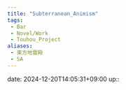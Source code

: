```yaml
---
title: "Subterranean_Animism"
tags:
 - Bar
 - Novel/Work
 - Touhou_Project
aliases:
 - 東方地霊殿
 - SA
---
```


date: 2024-12-20T14:05:31+09:00
up::


